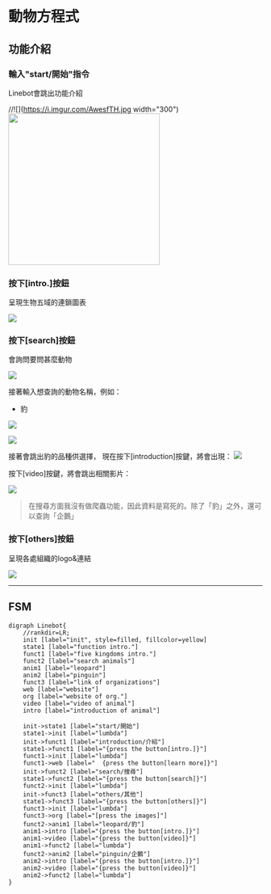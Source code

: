 # 動物方程式
## 功能介紹
### 輸入"start/開始"指令
Linebot會跳出功能介紹

//![](https://i.imgur.com/AwesfTH.jpg width="300")
<img src="https://i.imgur.com/AwesfTH.jpg" width="300">

### 按下[intro.]按鈕
呈現生物五域的連鎖圖表

![](https://i.imgur.com/KoVYlqg.jpg)



### 按下[search]按鈕
會詢問要問甚麼動物

![](https://i.imgur.com/jFbXsZN.jpg)

接著輸入想查詢的動物名稱，例如：
* 豹

![](https://i.imgur.com/pxiTvrN.jpg)

![](https://i.imgur.com/jmzQcjX.jpg)

接著會跳出豹的品種供選擇，
現在按下[introduction]按鍵，將會出現：
![](https://i.imgur.com/h3YE6cA.jpg)

按下[video]按鍵，將會跳出相關影片：

![](https://i.imgur.com/AhsRvLi.jpg)
> 在搜尋方面我沒有做爬蟲功能，因此資料是寫死的。除了「豹」之外，還可以查詢「企鵝」


### 按下[others]按鈕
呈現各處組織的logo&連結

![](https://i.imgur.com/ijQmfBH.jpg)

---


## FSM
```graphviz
digraph Linebot{
    //rankdir=LR;
    init [label="init", style=filled, fillcolor=yellow]
    state1 [label="function intro."]
    funct1 [label="five kingdoms intro."]
    funct2 [label="search animals"]
    anim1 [label="leopard"]
    anim2 [label="pinguin"]
    funct3 [label="link of organizations"]
    web [label="website"]
    org [label="website of org."]
    video [label="video of animal"]
    intro [label="introduction of animal"]
    
    init->state1 [label="start/開始"]
    state1->init [label="lumbda"]
    init->funct1 [label="introduction/介紹"]
    state1->funct1 [label="{press the button[intro.]}"]
    funct1->init [label="lumbda"]
    funct1->web [label="  {press the button[learn more]}"]
    init->funct2 [label="search/搜尋"]
    state1->funct2 [label="{press the button[search]}"]
    funct2->init [label="lumbda"]
    init->funct3 [label="others/其他"]
    state1->funct3 [label="{press the button[others]}"]
    funct3->init [label="lumbda"]
    funct3->org [label="[press the images]"]
    funct2->anim1 [label="leopard/豹"]
    anim1->intro [label="{press the button[intro.]}"]
    anim1->video [label="{press the button[video]}"]
    anim1->funct2 [label="lumbda"]
    funct2->anim2 [label="pinguin/企鵝"]
    anim2->intro [label="{press the button[intro.]}"]
    anim2->video [label="{press the button[video]}"]
    anim2->funct2 [label="lumbda"]
}
```
